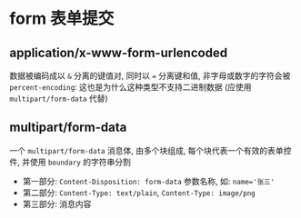 # form 表单提交



## application/x-www-form-urlencoded

数据被编码成以 `&` 分离的键值对, 同时以 `=` 分离键和值, 非字母或数字的字符会被 `percent-encoding`: 这也是为什么这种类型不支持二进制数据 (应使用 `multipart/form-data` 代替)



## multipart/form-data

一个 `multipart/form-data` 消息体, 由多个块组成, 每个块代表一个有效的表单控件, 并使用 `boundary` 的字符串分割

+ 第一部分: `Content-Disposition: form-data` 参数名称, 如: `name='张三'`
+ 第二部分: `Content-Type: text/plain`, `Content-Type: image/png`
+ 第三部分: 消息内容


